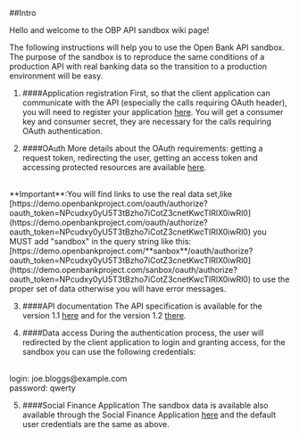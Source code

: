 ##Intro

Hello and welcome to the OBP API sandbox wiki page!

The following instructions will help you to use the Open Bank API sandbox.
The purpose of the sandbox is to reproduce the same conditions of a production API with real banking data so the transition to a production environment will be easy.


1. ####Application registration
First, so that the client application can communicate with the API (especially the calls requiring OAuth header), you will need to register your application [here](https://demo.openbankproject.com/sandbox/consumer-registration).
You will get a consumer key and consumer secret, they are necessary for the calls requiring OAuth authentication.

2. ####OAuth
More details about the OAuth requirements: getting a request token, redirecting the user, getting an access token and accessing protected resources are available [here](https://github.com/OpenBankProject/OBP-API/wiki/OAuth-1.0-Server).
<br />
**Important**:You will find links to use the real data set,like [https://demo.openbankproject.com/oauth/authorize?oauth_token=NPcudxy0yU5T3tBzho7iCotZ3cnetKwcTIRlX0iwRl0](https://demo.openbankproject.com/oauth/authorize?oauth_token=NPcudxy0yU5T3tBzho7iCotZ3cnetKwcTIRlX0iwRl0) you MUST add "sandbox" in the query string like this: [https://demo.openbankproject.com/**sanbox**/oauth/authorize?oauth_token=NPcudxy0yU5T3tBzho7iCotZ3cnetKwcTIRlX0iwRl0](https://demo.openbankproject.com/sanbox/oauth/authorize?oauth_token=NPcudxy0yU5T3tBzho7iCotZ3cnetKwcTIRlX0iwRl0) to use the proper set of data otherwise you will have error messages.

3. ####API documentation
The API specification is available for the version 1.1 [here](https://github.com/OpenBankProject/OBP-API/wiki/REST-API-V1.1) and for the version 1.2 [there](https://github.com/OpenBankProject/OBP-API/wiki/REST-API-V1.2).

4. ####Data access
During the authentication process, the user will redirected by the client application to login and granting access, for the sandbox you can use the following credentials:
<br />
login: joe.bloggs@example.com
<br />
password: qwerty

5. ####Social Finance Application
The sandbox data is available also available through the Social Finance Application [here](https://demo.openbankproject.com/sandbox/) and the default user credentials are the same as above.
